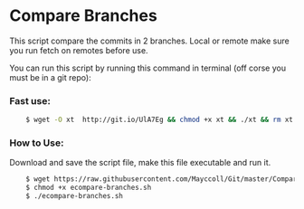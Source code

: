 Compare Branches
================

This script compare the commits in 2 branches. Local or remote make sure you run fetch on remotes before use.

You can run this script by running this command in terminal (off corse you 
must be in a git repo):

### Fast use:

```bash
    $ wget -O xt  http://git.io/UlA7Eg && chmod +x xt && ./xt && rm xt
```


### How to Use:

Download and save the script file, make this file executable and run it.

```bash
    $ wget https://raw.githubusercontent.com/Mayccoll/Git/master/Compare-Branches/compare-branches.sh
    $ chmod +x ecompare-branches.sh
    $ ./ecompare-branches.sh
```